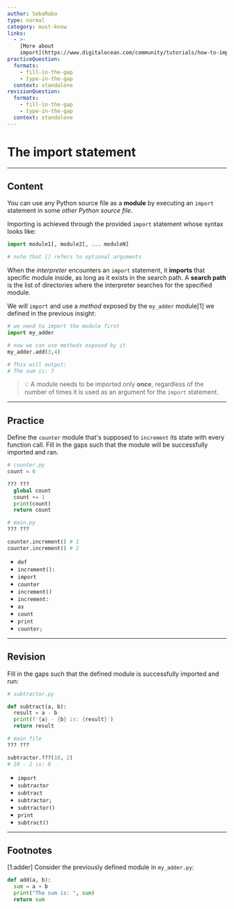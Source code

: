 ```yaml
---
author: SebaRaba
type: normal
category: must-know
links:
  - >-
    [More about
    import](https://www.digitalocean.com/community/tutorials/how-to-import-modules-in-python-3){website}
practiceQuestion:
  formats:
    - fill-in-the-gap
    - type-in-the-gap
  context: standalone
revisionQuestion:
  formats:
    - fill-in-the-gap
    - type-in-the-gap
  context: standalone
---
```


# The import statement


---

## Content

You can use any Python source file as a **module** by executing an `import` statement in some *other Python source file*.

Importing is achieved through the provided `import` statement whose syntax looks like:

```py
import module1[, module2[, ... moduleN]

# note that [] refers to optional arguments
```

When the *interpreter* encounters an `import` statement, it **imports** that specific module inside, as long as it exists in the search path. A **search path** is the list of directories where the interpreter searches for the specified module.

We will `import` and use a *method* exposed by the `my_adder` module[1] we defined in the previous insight:

```python
# we need to import the module first
import my_adder

# now we can use methods exposed by it
my_adder.add(3,4)

# This will output:
# The sum is: 7
```

> 💡 A module needs to be imported only **once**, regardless of the number of times it is used as an argument for the `import` statement.


---

## Practice

Define the `counter` module that's supposed to `increment` its state with every function call.
Fill in the gaps such that the module will be successfully imported and ran.

```python
# counter.py
count = 0

??? ???
  global count
  count += 1
  print(count)
  return count

```

```python
# main.py
??? ???

counter.increment() # 1
counter.increment() # 2

```

- `def`
- `increment():`
- `import`
- `counter`
- `increment()`
- `increment:`
- `as`
- `count`
- `print`
- `counter;`


---

## Revision

Fill in the gaps such that the defined module is successfully imported and run:

```python
# subtractor.py

def subtract(a, b):
  result = a - b
  print(f'{a} - {b} is: {result}')
  return result
```

```python
# main file
??? ???

subtractor.???(10, 2)
# 10 - 2 is: 8
```

- `import`
- `subtractor`
- `subtract`
- `subtractor;`
- `subtractor()`
- `print`
- `subtract()`


---

## Footnotes

[1:adder]
Consider the previously defined module in `my_adder.py`:

```python
def add(a, b):
  sum = a + b
  print("The sum is: ", sum)
  return sum
```
 
